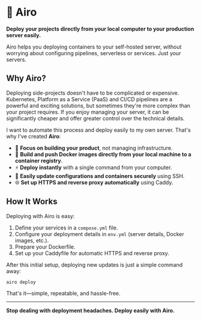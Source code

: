 # 🚀 Airo

**Deploy your projects directly from your local computer to your production server easily.**

Airo helps you deploying containers to your self-hosted server, without worrying about configuring pipelines, serverless or services. Just your servers.

## Why Airo?

Deploying side-projects doesn't have to be complicated or expensive. Kubernetes, Platform as a Service (PaaS) and CI/CD pipelines are a powerful and exciting solutions, but sometimes they're more complex than your project requires. If you enjoy managing your server, it can be significantly cheaper and offer greater control over the technical details.

I want to automate this process and deploy easily to my own server. That's why I've created **Airo**:

- 🚀 **Focus on building your product**, not managing infrastructure.
- 🐳 **Build and push Docker images directly from your local machine to a container registry**.
- ⚡️ **Deploy instantly** with a single command from your computer.
- 🔑 **Easily update configurations and containers securely** using SSH.
- 🌐 **Set up HTTPS and reverse proxy automatically** using Caddy.

## How It Works

Deploying with Airo is easy:

1. Define your services in a `compose.yml` file.
2. Configure your deployment details in `env.yml` (server details, Docker images, etc.).
3. Prepare your Dockerfile.
4. Set up your Caddyfile for automatic HTTPS and reverse proxy.

After this initial setup, deploying new updates is just a simple command away:

```bash
airo deploy
```

That's it—simple, repeatable, and hassle-free.

---

**Stop dealing with deployment headaches. Deploy easily with Airo.**

